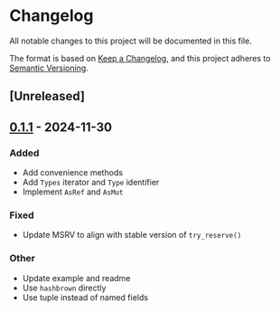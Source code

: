 # Changelog

All notable changes to this project will be documented in this file.

The format is based on [Keep a Changelog](https://keepachangelog.com/en/1.0.0/),
and this project adheres to [Semantic Versioning](https://semver.org/spec/v2.0.0.html).

## [Unreleased]

## [0.1.1](https://github.com/FlippingBinaryLLC/singletonset-rs/compare/v0.1.0...v0.1.1) - 2024-11-30

### Added

- Add convenience methods
- Add `Types` iterator and `Type` identifier
- Implement `AsRef` and `AsMut`

### Fixed

- Update MSRV to align with stable version of `try_reserve()`

### Other

- Update example and readme
- Use `hashbrown` directly
- Use tuple instead of named fields
